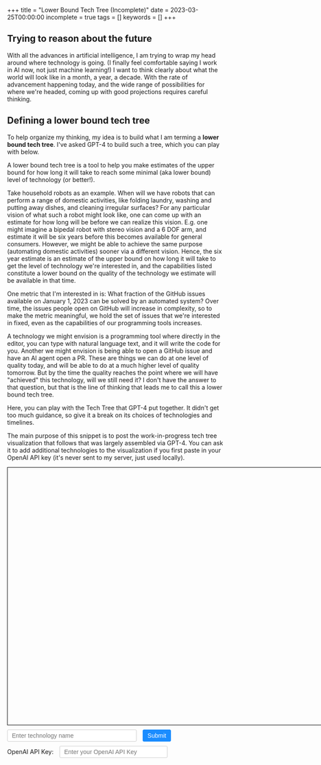 +++
title = "Lower Bound Tech Tree (Incomplete)"
date = 2023-03-25T00:00:00
incomplete = true
tags = []
keywords = []
+++

## Trying to reason about the future

With all the advances in artificial intelligence, I am trying to wrap my head around where technology is going.
(I finally feel comfortable saying I work in AI now, not just machine learning!)
I want to think clearly about what the world will look like in a month, a year, a decade.
With the rate of advancement happening today, and the wide range of possibilities for where we're headed, coming up with good projections requires careful thinking.

## Defining a lower bound tech tree

To help organize my thinking, my idea is to build what I am terming a **lower bound tech tree**. I've asked GPT-4 to build such a tree, which you can play with below.

A lower bound tech tree is a tool to help you make estimates of the upper bound for how long it will take to reach some minimal (aka lower bound) level of technology (or better!).

Take household robots as an example. When will we have robots that can perform a range of domestic activities, like folding laundry, washing and putting away dishes, and cleaning irregular surfaces? For any particular vision of what such a robot might look like, one can come up with an estimate for how long will be before we can realize this vision. E.g. one might imagine a bipedal robot with stereo vision and a 6 DOF arm, and estimate it will be six years before this becomes available for general consumers. However, we might be able to achieve the same purpose (automating domestic activities) sooner via a different vision. Hence, the six year estimate is an estimate of the upper bound on how long it will take to get the level of technology we're interested in, and the capabilities listed constitute a lower bound on the quality of the technology we estimate will be available in that time.

One metric that I'm interested in is: What fraction of the GitHub issues available on January 1, 2023 can be solved by an automated system? Over time, the issues people open on GitHub will increase in complexity, so to make the metric meaningful, we hold the set of issues that we're interested in fixed, even as the capabilities of our programming tools increases.

A technology we might envision is a programming tool where directly in the editor, you can type with natural language text, and it will write the code for you. Another we might envision is being able to open a GitHub issue and have an AI agent open a PR. These are things we can do at one level of quality today, and will be able to do at a much higher level of quality tomorrow. But by the time the quality reaches the point where we will have "achieved" this technology, will we still need it? I don't have the answer to that question, but that is the line of thinking that leads me to call this a lower bound tech tree.

Here, you can play with the Tech Tree that GPT-4 put together. It didn't get too much guidance, so give it a break on its choices of technologies and timelines.

The main purpose of this snippet is to post the work-in-progress tech tree visualization that follows that was largely assembled via GPT-4. You can ask it to add additional technologies to the visualization if you first paste in your OpenAI API key (it's never sent to my server, just used locally).

<style>
  #techTreeContainer {
    width: 800px;
    height: 600px;
    border: 1px solid black;
    overflow: auto;
  }

  #techTreeCanvas {
    display: block;
  }

  .tech {
    font-family: Arial, sans-serif;
    font-size: 12px;
    fill: white;
  }

  .tech rect {
    fill: #1a8cff;
  }

  .yearLabel {
    font-family: Arial, sans-serif;
    font-size: 14px;
    fill: black;
  }

  #techInput {
    font-size: 14px;
    padding: 5px 10px;
    border: 1px solid #ccc;
    border-radius: 3px;
    width: 60%;
    margin-top: 10px;
  }

  #submitBtn {
    font-size: 14px;
    padding: 5px 10px;
    border: 1px solid #1a8cff;
    background-color: #1a8cff;
    color: white;
    border-radius: 3px;
    cursor: pointer;
    margin-top: 10px;
    margin-left: 10px;
  }

  label {
    display: inline-block;
    margin-top: 10px;
    font-size: 14px;
  }

  #apiKeyInput {
    font-size: 14px;
    padding: 5px 10px;
    border: 1px solid #ccc;
    border-radius: 3px;
    width: 50%;
    margin-top: 10px;
    margin-left: 10px;
  }
</style>
<div id="techTreeContainer">
  <canvas id="techTreeCanvas" width="1000" height="800"></canvas>
</div>
<div>
  <input type="text" id="techInput" placeholder="Enter technology name" />
  <button id="submitBtn">Submit</button>
</div>
<div>
  <label for="apiKeyInput">OpenAI API Key:</label>
  <input type="text" id="apiKeyInput" placeholder="Enter your OpenAI API Key" />
</div>

<script>
  const canvas = document.getElementById('techTreeCanvas');
  const ctx = canvas.getContext('2d');

  const techTree = [
    [
      { id: 4, title: 'Deep Q-Networks', desc: 'A combination of deep neural networks and Q-learning, used to solve complex reinforcement learning problems', x: 100, y: 50 },
      { id: 5, title: 'Policy Gradient Methods', desc: 'A class of reinforcement learning algorithms that optimize the policy directly by computing the gradient of the expected return', x: 100, y: 150 },
      { id: 6, title: 'Actor-Critic Methods', desc: 'A class of reinforcement learning algorithms that combine both value-based and policy-based methods', x: 100, y: 250 },
      { id: 7, title: 'Transformers', desc: 'A type of neural network architecture designed for sequence-to-sequence tasks, such as language translation and text summarization', x: 100, y: 350 },
      { id: 8, title: 'BERT', desc: 'Bidirectional Encoder Representations from Transformers, a pre-trained language model used for various NLP tasks', x: 100, y: 450 },
      { id: 9, title: 'GPT', desc: 'Generative Pre-trained Transformer, a large-scale language model used for natural language understanding and generation', x: 100, y: 550 },
      { id: 10, title: 'Convolutional Neural Networks', desc: 'A type of neural network architecture that is particularly effective at processing grid-like input data, such as images', x: 100, y: 650 },
      { id: 11, title: 'Object Detection', desc: 'A computer vision task that involves identifying and localizing objects within an image or a video', x: 100, y: 750 },
      { id: 12, title: 'Semantic Segmentation', desc: 'A computer vision task that involves classifying each pixel in an image according to the object or region it belongs to', x: 100, y: 850 }
    ],
    [
      { id: 1, title: 'Reinforcement Learning', desc: 'An area of machine learning that focuses on training models to make decisions by learning from interactions with an environment', x: 300, y: 100, dependencies: [{id: 4, time: '6 months'}, {id: 5, time: '9 months'}, {id: 6, time: '12 months'}] },
      { id: 2, title: 'Natural Language Processing', desc: 'A subfield of AI that focuses on enabling computers to understand, interpret, and generate human language', x: 300, y: 300, dependencies: [{id: 7, time: '6 months'}, {id: 8, time: '9 months'}, {id: 9, time: '12 months'}] },
      { id: 3, title: 'Computer Vision', desc: 'A field of AI that enables computers to interpret and understand visual information from the world', x: 300, y: 600, dependencies: [{id: 10, time: '6 months'}, {id: 11, time: '9 months'}, {id: 12, time: '12 months'}] }
    ],
    [
      { id: 13, title: 'Artificial General Intelligence', desc: 'A form of AI that has the ability to understand, learn, and apply knowledge across a wide range of tasks, similar to human intelligence', x: 500, y: 350, dependencies: [{id: 1, time: '6 months'}, {id: 2, time: '9 months'}, {id: 3, time: '12 months'}] }
    ]
  ];
  const rectWidth = 150;
  const rectHeight = 50;

  let selectedTech = null;
  let selectedEdgeTime = null;
  let offsetX = 0;
  let offsetY = 0;

  function drawRoundedRect(x, y, width, height, radius) {
    ctx.beginPath();
    ctx.moveTo(x + radius, y);
    ctx.lineTo(x + width - radius, y);
    ctx.quadraticCurveTo(x + width, y, x + width, y + radius);
    ctx.lineTo(x + width, y + height - radius);
    ctx.quadraticCurveTo(x + width, y + height, x + width - radius, y + height);
    ctx.lineTo(x + radius, y + height);
    ctx.quadraticCurveTo(x, y + height, x, y + height - radius);
    ctx.lineTo(x, y + radius);
    ctx.quadraticCurveTo(x, y, x + radius, y);
    ctx.closePath();
    ctx.fill();
  }

  function drawTech(tech) {
    ctx.fillStyle = '#1a8cff';
    drawRoundedRect(tech.x, tech.y, rectWidth, rectHeight, 5);

    ctx.fillStyle = 'white';
    ctx.font = '14px Arial';
    ctx.fillText(tech.title, tech.x + 5, tech.y + 20);
  }

  function drawTooltip(x, y, text) {
    draw();
    const padding = 8;
    const tooltipWidth = ctx.measureText(text).width + 2 * padding;
    const tooltipHeight = 20 + padding;

    ctx.beginPath();
    ctx.rect(x, y, tooltipWidth, tooltipHeight);
    ctx.fillStyle = 'rgba(0, 0, 0, 0.8)';
    ctx.fill();
    ctx.closePath();

    ctx.font = '12px Arial';
    ctx.fillStyle = 'white';
    ctx.fillText(text, x + padding, y + tooltipHeight - padding);
  }

  function drawDependencies(tech) {
    if (!tech.dependencies) return;

    tech.dependencies.forEach(dependencyIdTime => {
      const dependencyId = dependencyIdTime.id;
      const dependency = techTree.flat().find(t => t.id === dependencyId);
      ctx.beginPath();
      ctx.moveTo(dependency.x + rectWidth, dependency.y + rectHeight / 2);
      ctx.lineTo(tech.x, tech.y + rectHeight / 2);
      ctx.stroke();

      const timeLabelX = (tech.x + dependency.x + rectWidth) / 2;
      const timeLabelY = (tech.y + dependency.y) / 2;

      ctx.font = '12px Arial';
      ctx.fillStyle = 'black';
      ctx.fillText(dependencyIdTime.time, timeLabelX - ctx.measureText(dependencyIdTime.time).width / 2, timeLabelY);
      ctx.setTransform(1, 0, 0, 1, 0, 0); // Reset the transformation matrix to avoid unwanted side effects

      // Attach the unique identifier as an attribute
      ctx.canvas.setAttribute(`time-${dependencyId}-${tech.id}`, `${timeLabelX},${timeLabelY}`);
    });
  }

  function drawYearLabels() {
    for (let i = 0; i < techTree.length; i++) {
      const xPos = 100 + i * 200;
      ctx.font = '16px Arial';
      ctx.fillStyle = 'black';
      const yearText = (2022 + i).toString();
      const textWidth = ctx.measureText(yearText).width;
      ctx.fillText(yearText, xPos + rectWidth / 2 - textWidth / 2, 50);
    }
  }

  function isPointInEdgeTimeLabel(x, y, depIdTime, tech) {
    const dependency = techTree.flat().find(t => t.id === depIdTime.id);
    const timeLabelX = (tech.x + dependency.x + rectWidth) / 2;
    const timeLabelY = (tech.y + dependency.y) / 2;

    ctx.font = '12px Arial';
    const timeLabelWidth = ctx.measureText(depIdTime.time).width;
    const timeLabelHeight = parseInt(ctx.font, 10);

    const left = timeLabelX - timeLabelWidth / 2;
    const right = timeLabelX + timeLabelWidth / 2;
    const top = timeLabelY - timeLabelHeight / 2;
    const bottom = timeLabelY + timeLabelHeight / 2;

    return x >= left && x <= right && y >= top && y <= bottom;
  }

  function draw() {
    ctx.clearRect(0, 0, canvas.width, canvas.height);
    drawYearLabels();

    techTree.forEach(column => {
      column.forEach(tech => {
        drawDependencies(tech);
        drawTech(tech);
      });
    });
  }

  function isPointInRect(x, y, tech) {
    return x > tech.x && x < tech.x + rectWidth && y > tech.y && y < tech.y + rectHeight;
  }

  let initialMouseX = 0;
  let initialEdgeTime = 0;
  canvas.addEventListener('mousedown', e => {
    const rect = canvas.getBoundingClientRect();
    const x = e.clientX - rect.left;
    const y = e.clientY - rect.top;

    for (const tech of techTree.flat()) {
      if (isPointInRect(x, y, tech)) {
        selectedTech = tech;
        offsetX = x - tech.x;
        offsetY = y - tech.y;
        tech.initialX = tech.x;
        tech.initialY = tech.y;
        break;
      }
    }

    if (!selectedTech) {
      for (const tech of techTree.flat()) {
        if (tech.dependencies) {
          for (const depIdTime of tech.dependencies) {
            console.log(depIdTime, isPointInEdgeTimeLabel(x, y, depIdTime, tech))
            if (isPointInEdgeTimeLabel(x, y, depIdTime, tech)) {
              selectedEdgeTime = { tech, depIdTime };
              initialMouseX = e.clientX - rect.left;
              initialEdgeTime = parseInt(selectedEdgeTime.depIdTime.time.match(/\d+/)[0], 10);
              console.log(initialMouseX);
              break;
            }
          }
        }
      }
    }
  });

  canvas.addEventListener('mousemove', e => {
    const rect = canvas.getBoundingClientRect();
    const x = e.clientX - rect.left;
    const y = e.clientY - rect.top;

    if (selectedTech) {
      const newX = x - offsetX;
      const newY = y - offsetY;

      selectedTech.x = Math.min(Math.max(newX, selectedTech.initialX - 150), selectedTech.initialX + 150);
      selectedTech.y = Math.min(Math.max(newY, selectedTech.initialY - 150), selectedTech.initialY + 150);

      draw();
    }

    if (selectedEdgeTime) {
      const timeChange = Math.round((x - initialMouseX) / 10);

      // Update the time amount based on the initial time value and the time change
      const newTime = Math.max(initialEdgeTime + timeChange, 1);
      selectedEdgeTime.depIdTime.time = newTime + " months";
      draw();
    }

    let hoveredTech = null;
    for (const tech of techTree.flat()) {
      if (isPointInRect(x, y, tech)) {
        hoveredTech = tech;
        break;
      }
    }

    if (hoveredTech) {
      drawTooltip(x, y, hoveredTech.desc);
    }
  });

  canvas.addEventListener('mouseup', releaseTech);
  canvas.addEventListener('mouseleave', releaseTech);

  function releaseTech() {
    selectedEdgeTime = null;

    if (!selectedTech) return;

    selectedTech.x = selectedTech.initialX;
    selectedTech.y = selectedTech.initialY;

    selectedTech = null;
    draw();
  }

  async function chatCompletion(text) {
    const messages = [
        {
            role: 'system',
            content: 'You are a helpful assistant.',
        },
        {
            role: 'user',
            content: text,
        }
    ];
    const apiKey = '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';
    const response = await fetch('https://api.openai.com/v1/chat/completions', {
        method: 'POST',
        headers: {
            'Content-Type': 'application/json',
            'Authorization': `Bearer ${apiKey}`,
        },
        body: JSON.stringify({
            "model": "gpt-4",
            "messages": messages,
            "temperature": 0
        })
    });
    const responseData = await response.json();
    return responseData.choices[0].message.content.trim();
  }

  async function addTechToTechTree(tech) {
    const url = "https://api.openai.com/v1/engines/text-davinci-003/completions";
    const apiKey = apiKeyInput.value;
    const headers = {
      'Content-Type': 'application/json',
      'Authorization': `Bearer ${apiKey}`,
    };

    // Get description of the technology
    const descriptionPrompt = `Give a one-line description of the technology: ${tech}`;
    const description = await chatCompletion(descriptionPrompt);
    console.log(description);

    // List the existing technologies on the tech tree
    const existingTechs = techTree.flat();
    const existingTechsList = existingTechs.map((t, index) => `${index + 1}. ${t.title}`).join('\n');

    // Get dependencies/enabling technologies of the technology
    const dependenciesPrompt = `We are building a tech tree. The following technologies are already on our tech tree:
${existingTechsList}

List the dependencies or enabling technologies of ${tech}.
Include any of the technologies from the tech tree that are enabling technologies of ${tech}, as well as any such technologies not already on the tech tree.

List just one technology per line, and just the name of the technology (no descriptions, no line numbers, no bullet points, no blank lines).
`;
    const dependenciesText = await chatCompletion(dependenciesPrompt);
    console.log(dependenciesText);
    const allDependencies = dependenciesText.split('\n').map(dep => dep.trim());

    // Filter dependencies based on existing technologies
    const filteredDependencies = allDependencies.filter(dep => existingTechs.some(existingTech => existingTech.title === dep));

    // Add the technology and its information to the techTree data
    const newTech = {
      id: techTree.flat().length + 1,
      title: tech,
      desc: description,
      x: 100 + (techTree.length - 1) * 200,
      y: 100 + (techTree[techTree.length - 1].length) * 100,
      dependencies: filteredDependencies.map(dep => ({ id: existingTechs.find(existingTech => existingTech.title === dep).id, time: '6 months' })),
    };
    techTree[techTree.length - 1].push(newTech);

    // Redraw the tech tree
    draw();
  }

  const techInput = document.getElementById('techInput');
  const submitBtn = document.getElementById('submitBtn');

  techInput.addEventListener('keyup', (e) => {
    if (e.key === 'Enter') {
      addTechToTechTree(techInput.value);
      techInput.value = '';
    }
  });

  submitBtn.addEventListener('click', () => {
    addTechToTechTree(techInput.value);
    techInput.value = '';
  });

  const apiKeyInput = document.getElementById('apiKeyInput');

  function saveAPIKey() {
    localStorage.setItem('openai_api_key', apiKeyInput.value);
  }

  function loadAPIKey() {
    const storedAPIKey = localStorage.getItem('openai_api_key');
    if (storedAPIKey) {
      apiKeyInput.value = storedAPIKey;
    }
  }

  apiKeyInput.addEventListener('input', saveAPIKey);

  // Load the API key from local storage when the page loads
  loadAPIKey();
  draw();
</script>
